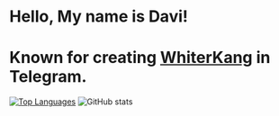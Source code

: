 # Hello, My name is Davi!
# Known for creating [WhiterKang](t.me://WhiterKangBOT) in Telegram.

[![Top Languages](https://github-readme-stats.vercel.app/api/top-langs/?username=DaviisDev&disable_animations=false&theme=horizon&hide=scss,less)](https://github.com/anuraghazra/github-readme-stats)
![GitHub stats](https://github-readme-stats.vercel.app/api?username=DaviisDev&theme=horizon&disable_animations=false&rank_icon=github&hide=prs,contribs&include_all_commits=true&show_icons=true)
